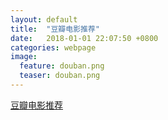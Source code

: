 ```yaml
---  
layout: default  
title:  "豆瓣电影推荐"  
date:   2018-01-01 22:07:50 +0800  
categories: webpage
image:
  feature: douban.png
  teaser: douban.png
---  
```


<a href="/portfolio/豆瓣电影/douban.html">豆瓣电影推荐</a>
